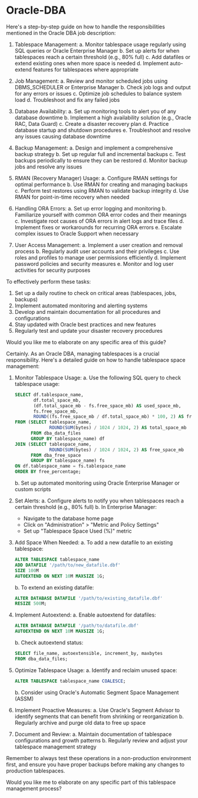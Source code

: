 # Oracle-DBA

Here's a step-by-step guide on how to handle the responsibilities mentioned in the Oracle DBA job description:

1. Tablespace Management:
   a. Monitor tablespace usage regularly using SQL queries or Oracle Enterprise Manager
   b. Set up alerts for when tablespaces reach a certain threshold (e.g., 80% full)
   c. Add datafiles or extend existing ones when more space is needed
   d. Implement auto-extend features for tablespaces where appropriate

2. Job Management:
   a. Review and monitor scheduled jobs using DBMS_SCHEDULER or Enterprise Manager
   b. Check job logs and output for any errors or issues
   c. Optimize job schedules to balance system load
   d. Troubleshoot and fix any failed jobs

3. Database Availability:
   a. Set up monitoring tools to alert you of any database downtime
   b. Implement a high availability solution (e.g., Oracle RAC, Data Guard)
   c. Create a disaster recovery plan
   d. Practice database startup and shutdown procedures
   e. Troubleshoot and resolve any issues causing database downtime

4. Backup Management:
   a. Design and implement a comprehensive backup strategy
   b. Set up regular full and incremental backups
   c. Test backups periodically to ensure they can be restored
   d. Monitor backup jobs and resolve any issues

5. RMAN (Recovery Manager) Usage:
   a. Configure RMAN settings for optimal performance
   b. Use RMAN for creating and managing backups
   c. Perform test restores using RMAN to validate backup integrity
   d. Use RMAN for point-in-time recovery when needed

6. Handling ORA Errors:
   a. Set up error logging and monitoring
   b. Familiarize yourself with common ORA error codes and their meanings
   c. Investigate root causes of ORA errors in alert logs and trace files
   d. Implement fixes or workarounds for recurring ORA errors
   e. Escalate complex issues to Oracle Support when necessary

7. User Access Management:
   a. Implement a user creation and removal process
   b. Regularly audit user accounts and their privileges
   c. Use roles and profiles to manage user permissions efficiently
   d. Implement password policies and security measures
   e. Monitor and log user activities for security purposes

To effectively perform these tasks:

1. Set up a daily routine to check on critical areas (tablespaces, jobs, backups)
2. Implement automated monitoring and alerting systems
3. Develop and maintain documentation for all procedures and configurations
4. Stay updated with Oracle best practices and new features
5. Regularly test and update your disaster recovery procedures

Would you like me to elaborate on any specific area of this guide?

Certainly. As an Oracle DBA, managing tablespaces is a crucial responsibility. Here's a detailed guide on how to handle tablespace space management:

1. Monitor Tablespace Usage:
   a. Use the following SQL query to check tablespace usage:

   ```sql
   SELECT df.tablespace_name,
          df.total_space_mb,
          (df.total_space_mb - fs.free_space_mb) AS used_space_mb,
          fs.free_space_mb,
          ROUND((fs.free_space_mb / df.total_space_mb) * 100, 2) AS free_percentage
   FROM (SELECT tablespace_name, 
                ROUND(SUM(bytes) / 1024 / 1024, 2) AS total_space_mb
         FROM dba_data_files
         GROUP BY tablespace_name) df
   JOIN (SELECT tablespace_name, 
                ROUND(SUM(bytes) / 1024 / 1024, 2) AS free_space_mb
         FROM dba_free_space
         GROUP BY tablespace_name) fs
   ON df.tablespace_name = fs.tablespace_name
   ORDER BY free_percentage;
   ```

   b. Set up automated monitoring using Oracle Enterprise Manager or custom scripts

2. Set Alerts:
   a. Configure alerts to notify you when tablespaces reach a certain threshold (e.g., 80% full)
   b. In Enterprise Manager:
      - Navigate to the database home page
      - Click on "Administration" > "Metric and Policy Settings"
      - Set up "Tablespace Space Used (%)" metric

3. Add Space When Needed:
   a. To add a new datafile to an existing tablespace:

   ```sql
   ALTER TABLESPACE tablespace_name 
   ADD DATAFILE '/path/to/new_datafile.dbf' 
   SIZE 100M 
   AUTOEXTEND ON NEXT 10M MAXSIZE 1G;
   ```

   b. To extend an existing datafile:

   ```sql
   ALTER DATABASE DATAFILE '/path/to/existing_datafile.dbf' 
   RESIZE 500M;
   ```

4. Implement Autoextend:
   a. Enable autoextend for datafiles:

   ```sql
   ALTER DATABASE DATAFILE '/path/to/datafile.dbf' 
   AUTOEXTEND ON NEXT 10M MAXSIZE 1G;
   ```

   b. Check autoextend status:

   ```sql
   SELECT file_name, autoextensible, increment_by, maxbytes
   FROM dba_data_files;
   ```

5. Optimize Tablespace Usage:
   a. Identify and reclaim unused space:

   ```sql
   ALTER TABLESPACE tablespace_name COALESCE;
   ```

   b. Consider using Oracle's Automatic Segment Space Management (ASSM)

6. Implement Proactive Measures:
   a. Use Oracle's Segment Advisor to identify segments that can benefit from shrinking or reorganization
   b. Regularly archive and purge old data to free up space

7. Document and Review:
   a. Maintain documentation of tablespace configurations and growth patterns
   b. Regularly review and adjust your tablespace management strategy

Remember to always test these operations in a non-production environment first, and ensure you have proper backups before making any changes to production tablespaces.

Would you like me to elaborate on any specific part of this tablespace management process?

